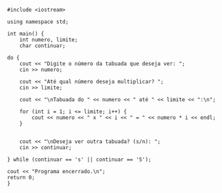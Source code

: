     #include <iostream>
    
    using namespace std;
    
    int main() {
        int numero, limite;
        char continuar;

    do {
        cout << "Digite o número da tabuada que deseja ver: ";
        cin >> numero;

        cout << "Até qual número deseja multiplicar? ";
        cin >> limite;

        cout << "\nTabuada do " << numero << " até " << limite << ":\n";

        for (int i = 1; i <= limite; i++) {
            cout << numero << " x " << i << " = " << numero * i << endl;
        }

        
        cout << "\nDeseja ver outra tabuada? (s/n): ";
        cin >> continuar;

    } while (continuar == 's' || continuar == 'S');

    cout << "Programa encerrado.\n";
    return 0;
    }
